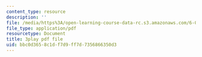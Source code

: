 ```yaml
---
content_type: resource
description: ''
file: /media/https%3A/open-learning-course-data-rc.s3.amazonaws.com/6-034-artificial-intelligence-fall-2010/bbc0d3658c1df7d9ff7d7356866350d3_A6Ud6oUCRak.pdf
file_type: application/pdf
resourcetype: Document
title: 3play pdf file
uid: bbc0d365-8c1d-f7d9-ff7d-7356866350d3
---
```

